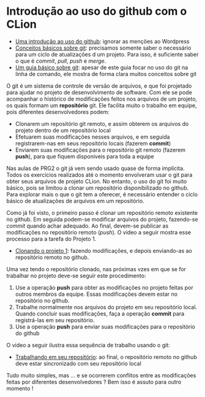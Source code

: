 # Introdução ao uso do github com o CLion

* [Uma introdução ao uso do github](https://kinsta.com/pt/base-de-conhecimento/que-github/): ignorar as menções ao Wordpress
* [Conceitos básicos sobre git](https://www.extra-imagens.com.br/Control/ArquivoExibir.aspx?IdArquivo=98301252&Attachment=1): precisamos somente saber o necessário para um ciclo de atualizações d um projeto. Para isso, é suficiente saber o que é *commit*, *pull*, *push* e *merge*.
* [Um guia básico sobre git](https://tableless.com.br/tudo-que-voce-queria-saber-sobre-git-e-github-mas-tinha-vergonha-de-perguntar/): apesar de este guia focar no uso do git na linha de comando, ele mostra de forma clara muitos conceitos sobre git

O git é um sistema de controle de versão de arquivos, e que foi projetado para ajudar no projeto de desenvolvimento de software. Com ele se pode acompanhar o histórico de modificações feitos nos arquivos de um projeto, os quais formam um **repositório** git. Ele facilita muito o trabalho em equipe, pois diferentes desenvolvedores podem:
* Clonarem um repositório git remoto, e assim obterem os arquivos do projeto dentro de um repositório local
* Efetuarem suas modificações nesses arquivos, e em seguida registrarem-nas em seus repositório locais (fazerem **commit**)
* Enviarem suas modificações para o repositório git remoto (fazerem **push**), para que fiquem disponíveis para toda a equipe

Nas aulas de PRG2 o git já vem sendo usado quase de forma implícita. Todos os exercícios realizados até o momento envolveram usar o git para obter seus arquivos de projeto CLion. No entanto, o uso do git foi muito básico, pois se limitou a clonar um repositório disponibilizado no github. Para explorar mais o que o git tem a oferecer, é necessário entender o ciclo básico de atualizações de arquivos em um repositório.

Como já foi visto, o primeiro passo é clonar um repositório remoto existente no github. Em seguida podem-se modificar arquivos do projeto, fazendo-se *commit* quando achar adequado. Ao final, devem-se publicar as modificações no repositório remoto (*push*). O video a seguir mostra esse processo para a tarefa do Projeto 1.
* [Clonando o projeto 1](http://tele.sj.ifsc.edu.br/~msobral/prg2/2020-1/git-clion.mp4): fazendo modificações, e depois enviando-as ao repositório remoto no github.


Uma vez tendo o repositório clonado, nas próximas vzes em que se for trabalhar no projeto deve-se seguir este procedimento:
1. Use a operação **push** para obter as modificações no projeto feitas por outros membros da equipe. Essas modificações devem estar no repositório no github.
1. Trabalhe normalmente nos arquivos do projeto em seu repositório local. Quando concluir suas modificações, faça a operação **commit** para registrá-las em seu repositório.
1. Use a operação **push** para enviar suas modificações para o repositório do github

O video a seguir ilustra essa sequência de trabalho usando o git:
* [Trabalhando em seu repositório](http://tele.sj.ifsc.edu.br/~msobral/prg2/2020-1/git-clion-2.mp4): ao final, o repositório remoto no github deve estar sincronizado com seu repositório local


Tudo muito simples, mas ... e se ocorrerem conflitos entre as modificações feitas por diferentes desenvolvedores ? Bem isso é assuto para outro momento !

